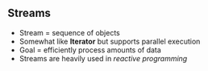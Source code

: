 ## Streams
* Stream = sequence of objects
* Somewhat like **Iterator** but supports parallel execution
* Goal = efficiently process amounts of data
* Streams are heavily used in _reactive programming_